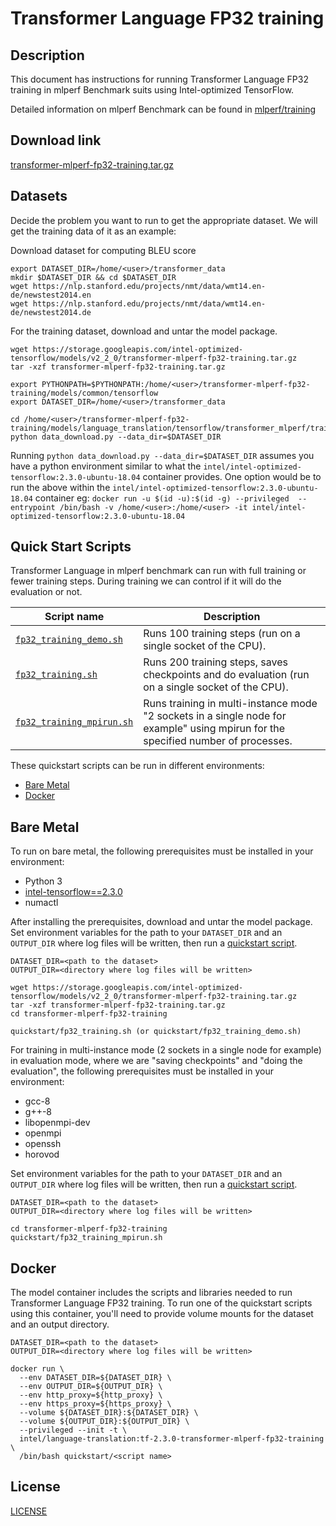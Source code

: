 <!--- 0. Title -->
# Transformer Language FP32 training

<!-- 10. Description -->
## Description

This document has instructions for running Transformer Language FP32 training in mlperf
Benchmark suits using Intel-optimized TensorFlow.

Detailed information on mlperf Benchmark can be found in [mlperf/training](https://github.com/mlperf/training/tree/master/translation/tensorflow/transformer)

<!--- 20. Download link -->
## Download link

[transformer-mlperf-fp32-training.tar.gz](https://storage.googleapis.com/intel-optimized-tensorflow/models/v2_2_0/transformer-mlperf-fp32-training.tar.gz)

<!--- 30. Datasets -->
## Datasets

Decide the problem you want to run to get the appropriate dataset.
We will get the training data of it as an example:

Download dataset for computing BLEU score
```
export DATASET_DIR=/home/<user>/transformer_data
mkdir $DATASET_DIR && cd $DATASET_DIR
wget https://nlp.stanford.edu/projects/nmt/data/wmt14.en-de/newstest2014.en
wget https://nlp.stanford.edu/projects/nmt/data/wmt14.en-de/newstest2014.de
```

For the training dataset, download and untar the model package.    
```
wget https://storage.googleapis.com/intel-optimized-tensorflow/models/v2_2_0/transformer-mlperf-fp32-training.tar.gz
tar -xzf transformer-mlperf-fp32-training.tar.gz

export PYTHONPATH=$PYTHONPATH:/home/<user>/transformer-mlperf-fp32-training/models/common/tensorflow
export DATASET_DIR=/home/<user>/transformer_data
    
cd /home/<user>/transformer-mlperf-fp32-training/models/language_translation/tensorflow/transformer_mlperf/training/fp32/transformer
python data_download.py --data_dir=$DATASET_DIR
```

Running `python data_download.py --data_dir=$DATASET_DIR` assumes you have a python environment similar to what the `intel/intel-optimized-tensorflow:2.3.0-ubuntu-18.04` container provides. One option would be to run the above within the `intel/intel-optimized-tensorflow:2.3.0-ubuntu-18.04` container eg: `docker run -u $(id -u):$(id -g) --privileged  --entrypoint /bin/bash -v /home/<user>:/home/<user> -it intel/intel-optimized-tensorflow:2.3.0-ubuntu-18.04`


<!--- 40. Quick Start Scripts -->
## Quick Start Scripts

Transformer Language in mlperf benchmark can run with full training or
fewer training steps. During training we can control if it will do the evaluation
or not.

| Script name | Description |
|-------------|-------------|
| [`fp32_training_demo.sh`](fp32_training_demo.sh) | Runs 100 training steps (run on a single socket of the CPU). |
| [`fp32_training.sh`](fp32_training.sh) | Runs 200 training steps, saves checkpoints and do evaluation (run on a single socket of the CPU). |
| [`fp32_training_mpirun.sh`](fp32_training_mpirun.sh) | Runs training in multi-instance mode "2 sockets in a single node for example" using mpirun for the specified number of processes. |

These quickstart scripts can be run in different environments:
* [Bare Metal](#bare-metal)
* [Docker](#docker)

<!--- 50. Bare Metal -->
## Bare Metal

To run on bare metal, the following prerequisites must be installed in your environment:
* Python 3
* [intel-tensorflow==2.3.0](https://pypi.org/project/intel-tensorflow/)
* numactl

After installing the prerequisites, download and untar the model package.
Set environment variables for the path to your `DATASET_DIR` and an
`OUTPUT_DIR` where log files will be written, then run a 
[quickstart script](#quick-start-scripts).

```
DATASET_DIR=<path to the dataset>
OUTPUT_DIR=<directory where log files will be written>

wget https://storage.googleapis.com/intel-optimized-tensorflow/models/v2_2_0/transformer-mlperf-fp32-training.tar.gz
tar -xzf transformer-mlperf-fp32-training.tar.gz
cd transformer-mlperf-fp32-training

quickstart/fp32_training.sh (or quickstart/fp32_training_demo.sh)
```

For training in multi-instance mode (2 sockets in a single node for example) in evaluation mode,
where we are "saving checkpoints" and "doing the evaluation", the following prerequisites must be installed in your environment:
* gcc-8
* g++-8
* libopenmpi-dev
* openmpi
* openssh
* horovod

Set environment variables for the path to your `DATASET_DIR` and an
`OUTPUT_DIR` where log files will be written, then run a
[quickstart script](#quick-start-scripts).

```
DATASET_DIR=<path to the dataset>
OUTPUT_DIR=<directory where log files will be written>

cd transformer-mlperf-fp32-training
quickstart/fp32_training_mpirun.sh
```

<!--- 60. Docker -->
## Docker

The model container includes the scripts and libraries needed to run 
Transformer Language FP32 training. To run one of the quickstart scripts 
using this container, you'll need to provide volume mounts for the dataset 
and an output directory.

```
DATASET_DIR=<path to the dataset>
OUTPUT_DIR=<directory where log files will be written>

docker run \
  --env DATASET_DIR=${DATASET_DIR} \
  --env OUTPUT_DIR=${OUTPUT_DIR} \
  --env http_proxy=${http_proxy} \
  --env https_proxy=${https_proxy} \
  --volume ${DATASET_DIR}:${DATASET_DIR} \
  --volume ${OUTPUT_DIR}:${OUTPUT_DIR} \
  --privileged --init -t \
  intel/language-translation:tf-2.3.0-transformer-mlperf-fp32-training \
  /bin/bash quickstart/<script name>
```

<!--- 80. License -->
## License

[LICENSE](/LICENSE)

